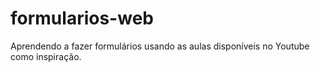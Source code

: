 # formularios-web
Aprendendo a fazer formulários usando as aulas disponíveis no Youtube como inspiração. 
